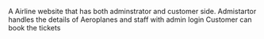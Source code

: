 A Airline website that has both adminstrator and customer side.
Admistartor handles the details of Aeroplanes and staff with admin login
Customer can book the tickets
